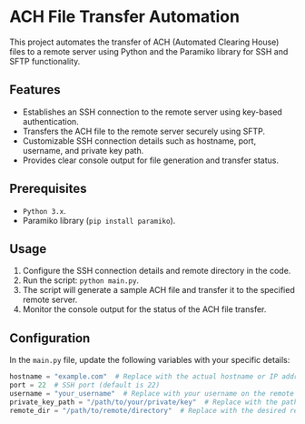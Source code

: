 # ACH File Transfer Automation

This project automates the transfer of ACH (Automated Clearing House) files to a remote server using Python and the Paramiko library for SSH and SFTP functionality.

## Features

- Establishes an SSH connection to the remote server using key-based authentication.
- Transfers the ACH file to the remote server securely using SFTP.
- Customizable SSH connection details such as hostname, port, username, and private key path.
- Provides clear console output for file generation and transfer status.

## Prerequisites

- ```Python 3.x```.
- Paramiko library (`pip install paramiko`).

## Usage

1. Configure the SSH connection details and remote directory in the code.
2. Run the script: `python main.py`.
3. The script will generate a sample ACH file and transfer it to the specified remote server.
4. Monitor the console output for the status of the ACH file transfer.

## Configuration

In the `main.py` file, update the following variables with your specific details:



```python
hostname = "example.com"  # Replace with the actual hostname or IP address
port = 22  # SSH port (default is 22)
username = "your_username"  # Replace with your username on the remote server
private_key_path = "/path/to/your/private/key"  # Replace with the path to your private key file
remote_dir = "/path/to/remote/directory"  # Replace with the desired remote directory
